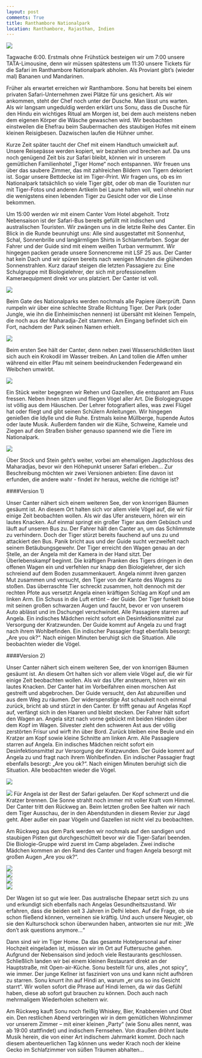 ```yaml
---
layout: post
comments: True
title: Ranthambore Nationalpark
location: Ranthambore, Rajasthan, Indien
---
```

<p>
<a href='http://whataboutas.data.s3.amazonaws.com/images/2015-04-20-ranthambore/DSC_2887_cropped.jpg' data-lightbox='Post' title='Im Nationalpark von Ranthambore'
><img class='img-wide' src='http://whataboutas.data.s3.amazonaws.com/images/2015-04-20-ranthambore/previews/DSC_2887_cropped.jpg' /></a>
</p>
<p>
Tagwache 6:00. Erstmals ohne Frühstück besteigen wir um 7:00 unsere TATA-Limousine, denn wir müssen spätestens um 11:30 unsere Tickets für die Safari im Ranthambore Nationalpark abholen. Als Proviant gibt’s (wieder mal) Bananen und Mandarinen.
</p>
<!--more-->
<p>
Früher als erwartet erreichen wir Ranthambore. Sonu hat bereits bei einem privaten Safari-Unternehmen zwei Plätze für uns gesichert. Als wir ankommen, steht der Chef noch unter der Dusche. Man lässt uns warten. Als wir langsam ungeduldig werden erklärt uns Sonu, dass die Dusche für den Hindu ein wichtiges Ritual am Morgen ist, bei dem auch meistens neben dem eigenen Körper die Wäsche gewaschen wird. Wir beobachten einstweilen die Ehefrau beim Saubermachen des staubigen Hofes mit einem kleinen Reisigbesen. Dazwischen laufen die Hühner umher.
</p>
<p>
Kurze Zeit später taucht der Chef mit einem Handtuch umwickelt auf. Unsere Reisepässe werden kopiert, wir bezahlen und brechen auf.
Da uns noch genügend Zeit bis zur Safari bleibt, können wir in unserem gemütlichen Familienhotel „Tiger Home“ noch entspannen. Wir freuen uns über das saubere Zimmer, das mit zahlreichen Bildern von Tigern dekoriert ist. Sogar unsere Bettdecke ist im Tiger-Print. Wir fragen uns, ob es im Nationalpark tatsächlich so viele Tiger gibt, oder ob man die Touristen nur mit Tiger-Fotos und anderen Artikeln bei Laune halten will, weil ohnehin nur die wenigstens einen lebenden Tiger zu Gesicht oder vor die Linse bekommen.
</p>
<p>
Um 15:00 werden wir mit einem Canter Vom Hotel abgeholt. Trotz Nebensaison ist der Safari-Bus bereits gefüllt mit indischen und australischen Touristen. Wir zwängen uns in die letzte Reihe des Canter. Ein Blick in die Runde beunruhigt uns: Alle sind ausgestattet mit Sonnenhut, Schal, Sonnenbrille und langärmligen Shirts in Schlammfarben. Sogar der Fahrer und der Guide sind mit einem weißen Turban vermummt. Wir hingegen packen gerade unsere Sonnencreme mit LSF 25 aus. Der Canter hat kein Dach und wir spüren bereits nach wenigen Minuten die glühenden Sonnenstrahlen. Kurz darauf steigen die letzten Passagiere zu: Eine Schulgruppe mit Biologielehrer, der sich mit professionellem Kameraequipment direkt vor uns platziert. Der Canter ist voll.
</p>
<p>
<a href='http://whataboutas.data.s3.amazonaws.com/images/2015-04-20-ranthambore/DSC_2829.JPG' data-lightbox='Post' title='Krokodil beim Chillen'
><img class='img-wide' src='http://whataboutas.data.s3.amazonaws.com/images/2015-04-20-ranthambore/DSC_2829.JPG' /></a>
</p>
<p>
Beim Gate des Nationalparks werden nochmals alle Papiere überprüft. Dann rumpeln wir über eine schlechte Straße Richtung Tiger. Der Park (oder Jungle, wie ihn die Einheimischen nennen) ist übersäht mit kleinen Tempeln, die noch aus der Maharadja-Zeit stammen. Am Eingang befindet sich ein Fort, nachdem der Park seinen Namen erhielt.
</p>
<p>
<a href='http://whataboutas.data.s3.amazonaws.com/images/2015-04-20-ranthambore/DSC_2837.JPG' data-lightbox='Post' title='Canter vor einem Tor des Forts'
><img class='img-wide' src='http://whataboutas.data.s3.amazonaws.com/images/2015-04-20-ranthambore/DSC_2837.JPG' /></a>
</p>
<p>
Beim ersten See hält der Canter, denn neben zwei Wasserschildkröten lässt sich auch ein Krokodil im Wasser treiben. An Land tollen die Affen umher während ein eitler Pfau mit seinem beeindruckenden Federgewand ein Weibchen umwirbt.
</p>
<p>
<a href='http://whataboutas.data.s3.amazonaws.com/images/2015-04-20-ranthambore/DSC_2845.JPG' data-lightbox='Post' title='Pfau beim Angeben'
><img class='img-wide' src='http://whataboutas.data.s3.amazonaws.com/images/2015-04-20-ranthambore/DSC_2845.JPG' /></a>
</p>
<p>
Ein Stück weiter begegnen wir Rehen und Gazellen, die entspannt am Fluss fressen. Neben ihnen sitzen und fliegen Vögel aller Art. Die Biologiegruppe ist völlig aus dem Häuschen. Der Lehrer fotografiert alles, was zwei Flügel hat oder fliegt und gibt seinen Schülern Anleitungen. Wir hingegen genießen die Idylle und die Ruhe. Erstmals keine Müllberge, hupende Autos oder laute Musik. Außerdem fanden wir die Kühe, Schweine, Kamele und Ziegen auf den Straßen bisher genauso spannend wie die Tiere im Nationalpark.
</p>
<p>
<a href='http://whataboutas.data.s3.amazonaws.com/images/2015-04-20-ranthambore/DSC_2883_cropped.jpg' data-lightbox='Post' title='Idylle ohne Mülle'
><img class='img-wide' src='http://whataboutas.data.s3.amazonaws.com/images/2015-04-20-ranthambore/DSC_2883_cropped.jpg' /></a>
</p>
<p>
Über Stock und Stein geht’s weiter, vorbei am ehemaligen Jagdschloss des Maharadjas, bevor wir den Höhepunkt unserer Safari erleben… 
Zur Beschreibung möchten wir zwei Versionen anbieten: Eine davon ist erfunden, die andere wahr - findet ihr heraus, welche die richtige ist?
</p>
####Version 1)
<p>
Unser Canter nähert sich einem weiteren See, der von knorrigen Bäumen gesäumt ist. An diesem Ort halten sich vor allem viele Vögel auf, die wir für einige Zeit beobachten wollen. Als wir das Ufer ansteuern, hören wir ein lautes Knacken. Auf einmal springt ein großer Tiger aus dem Gebüsch und läuft auf unseren Bus zu. Der Fahrer hält den Canter an, um das Schlimmste zu verhindern. Doch der Tiger stürzt bereits fauchend auf uns zu und attackiert den Bus. Panik bricht aus und der Guide sucht verzweifelt nach seinem Betäubungsgewehr. Der Tiger erreicht den Wagen genau an der Stelle, an der Angela mit der Kamera in der Hand sitzt. Der Überlebenskampf beginnt. Die kräftigen Pranken des Tigers dringen in den offenen Wagen ein und verfehlen nur knapp den Biologielehrer, der sich schreiend auf dem Boden zusammenkauert. Angela nimmt ihren ganzen Mut zusammen und versucht, den Tiger von der Kante des Wagens zu stoßen. Das überraschte Tier schreckt zusammen, holt dennoch mit der rechten Pfote aus versetzt Angela einen kräftigen Schlag am Kopf und am linken Arm. Ein Schuss in die Luft ertönt – der Guide. Der Tiger funkelt böse mit seinen großen schwarzen Augen und faucht, bevor er von unserem Auto ablässt und im Dschungel verschwindet. Alle Passagiere starren auf Angela. Ein indisches Mädchen reicht sofort ein Desinfektionsmittel zur Versorgung der Kratzwunden. Der Guide kommt auf Angela zu und fragt nach ihrem Wohlbefinden. Ein indischer Passagier fragt ebenfalls besorgt: „Are you ok?“. Nach einigen Minuten beruhigt sich die Situation. Alle beobachten wieder die Vögel.
</p>
####Version 2)
<p>
Unser Canter nähert sich einem weiteren See, der von knorrigen Bäumen gesäumt ist. An diesem Ort halten sich vor allem viele Vögel auf, die wir für einige Zeit beobachten wollen. Als wir das Ufer ansteuern, hören wir ein lautes Knacken. Der Canter hat im Vorbeifahren einen morschen Ast gestreift und abgebrochen. Der Guide versucht, den Ast abzureißen und aus dem Weg zu räumen. Der widerspenstige Ast schaukelt noch einmal zurück, bricht ab und stürzt in den Canter. Er trifft genau auf Angelas Kopf auf, verfängt sich in den Haaren und bleibt stecken. Der Fahrer hält sofort den Wagen an. Angela sitzt nach vorne gebückt mit beiden Händen über dem Kopf im Wagen. Silvester zieht den schweren Ast aus der völlig zerstörten Frisur und wirft ihn über Bord. Zurück bleiben eine Beule und ein Kratzer am Kopf sowie kleine Schnitte am linken Arm. Alle Passagiere starren auf Angela. Ein indisches Mädchen reicht sofort ein Desinfektionsmittel zur Versorgung der Kratzwunden. Der Guide kommt auf Angela zu und fragt nach ihrem Wohlbefinden. Ein indischer Passagier fragt ebenfalls besorgt: „Are you ok?“. Nach einigen Minuten beruhigt sich die Situation. Alle beobachten wieder die Vögel.
</p>
<p>
<a href='http://whataboutas.data.s3.amazonaws.com/images/2015-04-20-ranthambore/DSC_2965.JPG' data-lightbox='Post' title='Schräger Vogel beim Baden'
><img class='img-wide' src='http://whataboutas.data.s3.amazonaws.com/images/2015-04-20-ranthambore/DSC_2965.JPG' /></a>
</p>
<p>
<a href='http://whataboutas.data.s3.amazonaws.com/images/2015-04-20-ranthambore/DSC_2940.JPG' class='imageslink' data-lightbox='Post' title='Tierbeobachtung am großen See'><img class='rechts' src='http://whataboutas.data.s3.amazonaws.com/images/2015-04-20-ranthambore/thumbs/DSC_2940.JPG' /></a>
Für Angela ist der Rest der Safari gelaufen. Der Kopf schmerzt und die Kratzer brennen. Die Sonne strahlt noch immer mit voller Kraft vom Himmel. Der Canter tritt den Rückweg an. Beim letzten großen See halten wir nach dem Tiger Ausschau, der in den Abendstunden in diesem Revier zur Jagd geht. Aber außer ein paar Vögeln und Gazellen ist nicht viel zu beobachten.
</p>
<p>
Am Rückweg aus dem Park werden wir nochmals auf den sandigen und staubigen Pisten gut durchgeschüttelt bevor wir die Tiger-Safari beenden. Die Biologie-Gruppe wird zuerst im Camp abgeladen. Zwei indische Mädchen kommen an den Rand des Canter und fragen Angela besorgt mit großen Augen „Are you ok?“.
</p>
<div class='image-frame'>
<div class='nailthumb-container square-thumb'><a href='http://whataboutas.data.s3.amazonaws.com/images/2015-04-20-ranthambore/DSC_2902.JPG' class='imageslink' data-lightbox='Post' title='Landschaft'><img class='images' src='http://whataboutas.data.s3.amazonaws.com/images/2015-04-20-ranthambore/thumbs/DSC_2902.JPG' /></a>
</div>
<div class='nailthumb-container square-thumb'><a href='http://whataboutas.data.s3.amazonaws.com/images/2015-04-20-ranthambore/DSC_2904.JPG' class='imageslink' data-lightbox='Post' title='Blick nach oben'><img class='images' src='http://whataboutas.data.s3.amazonaws.com/images/2015-04-20-ranthambore/thumbs/DSC_2904.JPG' /></a>
</div>
<div class='nailthumb-container square-thumb'><a href='http://whataboutas.data.s3.amazonaws.com/images/2015-04-20-ranthambore/DSC_2955.JPG' class='imageslink' data-lightbox='Post' title='Wir...'><img class='images' src='http://whataboutas.data.s3.amazonaws.com/images/2015-04-20-ranthambore/thumbs/DSC_2955.JPG' /></a>
</div>
<div class='nailthumb-container square-thumb'><a href='http://whataboutas.data.s3.amazonaws.com/images/2015-04-20-ranthambore/DSC_2969.JPG' class='imageslink' data-lightbox='Post' title='Sonnenuntergang im Nationalpark'><img class='images' src='http://whataboutas.data.s3.amazonaws.com/images/2015-04-20-ranthambore/thumbs/DSC_2969.JPG' /></a>
</div>
</div>
<p>
Der Wagen ist so gut wie leer. Das australische Ehepaar setzt sich zu uns und erkundigt sich ebenfalls nach Angelas Gesundheitszustand. Wir erfahren, dass die beiden seit 3 Jahren in Delhi leben. Auf die Frage, ob sie schon fließend können, verneinen sie kräftig. Und auch unsere Neugier, ob sie den Kulturschock schon überwunden haben, antworten sie nur mit: „We don’t ask questions anymore…“
</p>
<p>
Dann sind wir im Tiger Home. Da das gesamte Hotelpersonal auf einer Hochzeit eingeladen ist, müssen wir im Ort auf Futtersuche gehen. Aufgrund der Nebensaison sind jedoch viele Restaurants geschlossen. Schließlich landen wir bei einem kleinen Restaurant direkt an der Hauptstraße, mit Open-air-Küche. Sonu bestellt für uns, alles „not spicy“, wie immer. Der junge Kellner ist fasziniert von uns und kann nicht aufhören zu starren. Sonu knurrt ihn auf Hindi an, warum „er uns so ins Gesicht starrt“. Wir wollen sofort die Phrase auf Hindi lernen, da wir das Gefühl haben, diese ab sofort gut brauchen zu können. Doch auch nach mehrmaligem Wiederholen scheitern wir.
</p>
<p>
Am Rückweg kauft Sonu noch fleißig Whiskey, Bier, Knabbereien und Obst ein. Den restlichen Abend verbringen wir in dem gemütlichen Wohnzimmer vor unserem Zimmer – mit einer kleinen „Party“ (wie Sonu alles nennt, was ab 19:00 stattfindet) und indischem Fernsehen. Von draußen dröhnt laute Musik herein, die von einer Art indischem Jahrmarkt kommt. Doch nach diesem abenteuerlichen Tag können uns weder Krach noch der kleine Gecko im Schlafzimmer von süßen Träumen abhalten…
</p>
